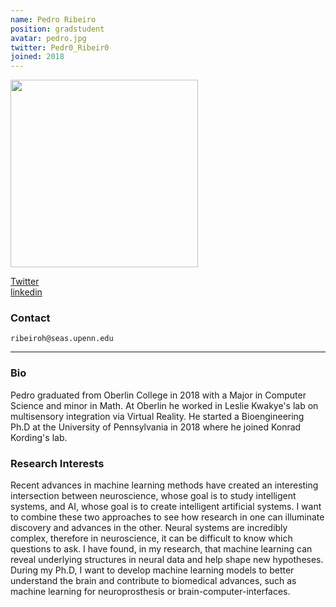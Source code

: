 ```yaml
---
name: Pedro Ribeiro
position: gradstudent
avatar: pedro.jpg
twitter: Pedr0_Ribeir0
joined: 2018
---
```


<img width="300" src="{{site.baseurl}}/images/people/{{page.avatar}}" data-action="zoom">

<a href="https://twitter.com/Pedr0_Ribeir0"><i class="fa fa-twitter"></i> Twitter</a><br>
<a href="https://www.linkedin.com/in/pedro-ribeiro/"><i class="fa fa-linkedin"></i> linkedin</a>

### Contact

<i class="fa fa-envelope-o"></i>  `ribeiroh@seas.upenn.edu`<br>

<hr>

### Bio

Pedro graduated from Oberlin College in 2018 with a Major in Computer Science and minor in Math. At Oberlin he worked in Leslie Kwakye's lab on multisensory integration via Virtual Reality. He started a Bioengineering Ph.D at the University of Pennsylvania in 2018 where he joined Konrad Kording's lab.

### Research Interests

Recent advances in machine learning methods have created an interesting intersection between neuroscience, whose goal is to study intelligent systems, and AI, whose goal is to create intelligent artificial systems. I want to combine these two approaches to see how research in one can illuminate discovery and advances in the other. Neural systems are incredibly complex, therefore in neuroscience, it can be difficult to know which questions to ask. I have found, in my research, that machine learning can reveal underlying structures in neural data and help shape new hypotheses. During my Ph.D, I want to develop machine learning models to better understand the brain and contribute to biomedical advances, such as machine learning for neuroprosthesis or brain-computer-interfaces.
